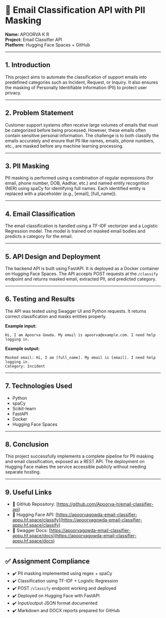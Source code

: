 # 📧 Email Classification API with PII Masking

**Name:** APOORVA K R  
**Project:** Email Classifier API  
**Platform:** Hugging Face Spaces + GitHub

---

## 1. Introduction

This project aims to automate the classification of support emails into predefined categories such as Incident, Request, or Inquiry. It also ensures the masking of Personally Identifiable Information (PII) to protect user privacy.

---

## 2. Problem Statement

Customer support systems often receive large volumes of emails that must be categorized before being processed. However, these emails often contain sensitive personal information. The challenge is to both classify the emails accurately and ensure that PII like names, emails, phone numbers, etc., are masked before any machine learning processing.

---

## 3. PII Masking

PII masking is performed using a combination of regular expressions (for email, phone number, DOB, Aadhar, etc.) and named entity recognition (NER) using spaCy for identifying full names. Each identified entity is replaced with a placeholder (e.g., [email], [full_name]).

---

## 4. Email Classification

The email classification is handled using a TF-IDF vectorizer and a Logistic Regression model. The model is trained on masked email bodies and predicts a category for the email.

---

## 5. API Design and Deployment

The backend API is built using FastAPI. It is deployed as a Docker container on Hugging Face Spaces. The API accepts POST requests at the `/classify` endpoint and returns masked email, extracted PII, and predicted category.

---

## 6. Testing and Results

The API was tested using Swagger UI and Python requests. It returns correct classification and masks entities properly.

**Example input:**
```
Hi, I am Apoorva Gowda. My email is apoorva@example.com. I need help logging in.
```

**Example output:**
```
Masked email: Hi, I am [full_name]. My email is [email]. I need help logging in.
Category: Incident
```

---

## 7. Technologies Used

- Python  
- spaCy  
- Scikit-learn  
- FastAPI  
- Docker  
- Hugging Face Spaces

---

## 8. Conclusion

This project successfully implements a complete pipeline for PII masking and email classification, exposed as a REST API. The deployment on Hugging Face makes the service accessible publicly without needing separate hosting.

---

## 9. Useful Links

- 🔗 GitHub Repository: [https://github.com/Apoorva-h/email-classifier-api)  
- 🔗 Hugging Face API: [https://apoorvagowda-email-classifier-appu.hf.space/classify](https://apoorvagowda-email-classifier-appu.hf.space/classify)  
- 🔗 Swagger Docs: [https://apoorvagowda-email-classifier-appu.hf.space/docs](https://apoorvagowda-email-classifier-appu.hf.space/docs)

---

## ✅ Assignment Compliance

- ✔️ PII masking implemented using regex + spaCy  
- ✔️ Classification using TF-IDF + Logistic Regression  
- ✔️ POST `/classify` endpoint working and deployed  
- ✔️ Deployed on Hugging Face with FastAPI  
- ✔️ Input/output JSON format documented  
- ✔️ Markdown and DOCX reports prepared for GitHub
